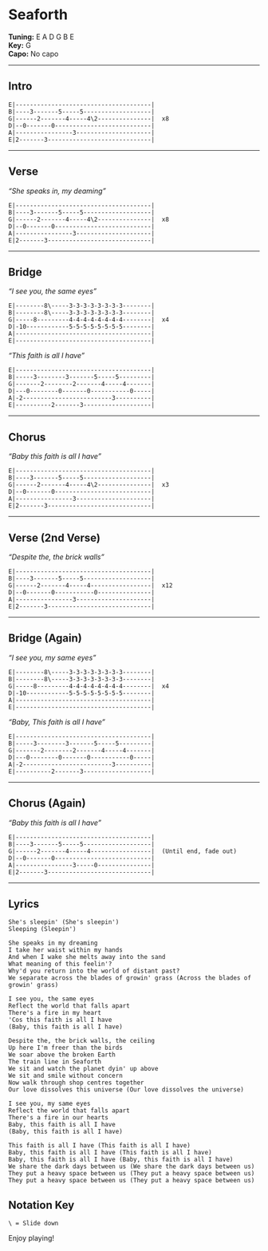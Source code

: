 # Seaforth

**Tuning:** E A D G B E  
**Key:** G  
**Capo:** No capo  

---

## Intro

```plaintext
E|--------------------------------------|
B|----3-------5-----5-------------------|
G|------2-------4-----4\2---------------|  x8
D|--0-------0---------------------------|
A|----------------3---------------------|
E|2-------3-----------------------------|
```

---

## Verse

*“She speaks in, my deaming”*

```plaintext
E|--------------------------------------|
B|----3-------5-----5-------------------|
G|------2-------4-----4\2---------------|  x8
D|--0-------0---------------------------|
A|----------------3---------------------|
E|2-------3-----------------------------|
```

---

## Bridge

*“I see you, the same eyes”*

```plaintext
E|--------8\-----3-3-3-3-3-3-3-3--------|
B|--------8\-----3-3-3-3-3-3-3-3--------|
G|-----8---------4-4-4-4-4-4-4-4--------|  x4
D|-10------------5-5-5-5-5-5-5-5--------|
A|--------------------------------------|
E|--------------------------------------|
```

*“This faith is all I have”*

```plaintext
E|--------------------------------------|
B|-----3--------3-------5-----5---------|
G|-------2--------2-------4-----4-------|
D|---0--------0-------0-----------0-----|
A|-2-------------------------3----------|
E|----------2-------3-------------------|
```

---

## Chorus

*“Baby this faith is all I have”*

```plaintext
E|--------------------------------------|
B|----3-------5-----5-------------------|
G|------2-------4-----4\2---------------|  x3
D|--0-------0---------------------------|
A|----------------3---------------------|
E|2-------3-----------------------------|
```

---

## Verse (2nd Verse)

*“Despite the, the brick walls”*

```plaintext
E|--------------------------------------|
B|----3-------5-----5-------------------|
G|------2-------4-----4-----------------|  x12
D|--0-------0-----------0---------------|
A|----------------3---------------------|
E|2-------3-----------------------------|
```

---

## Bridge (Again)

*“I see you, my same eyes”*

```plaintext
E|--------8\-----3-3-3-3-3-3-3-3--------|
B|--------8\-----3-3-3-3-3-3-3-3--------|
G|-----8---------4-4-4-4-4-4-4-4--------|  x4
D|-10------------5-5-5-5-5-5-5-5--------|
A|--------------------------------------|
E|--------------------------------------|
```

*“Baby, This faith is all I have”*

```plaintext
E|--------------------------------------|
B|-----3--------3-------5-----5---------|
G|-------2--------2-------4-----4-------|
D|---0--------0-------0-----------0-----|
A|-2-------------------------3----------|
E|----------2-------3-------------------|
```

---

## Chorus (Again)

*“Baby this faith is all I have”*

```plaintext
E|--------------------------------------|
B|----3-------5-----5-------------------|
G|------2-------4-----4-----------------|  (Until end, fade out)
D|--0-------0---------------------------|
A|----------------3-----0---------------|
E|2-------3-----------------------------|
```

---


## Lyrics

```
She's sleepin' (She's sleepin')
Sleeping (Sleepin')

She speaks in my dreaming
I take her waist within my hands
And when I wake she melts away into the sand
What meaning of this feelin'?
Why'd you return into the world of distant past?
We separate across the blades of growin' grass (Across the blades of growin' grass)

I see you, the same eyes
Reflect the world that falls apart
There's a fire in my heart
'Cos this faith is all I have
(Baby, this faith is all I have)

Despite the, the brick walls, the ceiling
Up here I'm freer than the birds
We soar above the broken Earth
The train line in Seaforth
We sit and watch the planet dyin' up above
We sit and smile without concern
Now walk through shop centres together
Our love dissolves this universe (Our love dissolves the universe)

I see you, my same eyes
Reflect the world that falls apart
There's a fire in our hearts
Baby, this faith is all I have
(Baby, this faith is all I have)

This faith is all I have (This faith is all I have)
Baby, this faith is all I have (This faith is all I have)
Baby, this faith is all I have (Baby, this faith is all I have)
We share the dark days between us (We share the dark days between us)
They put a heavy space between us (They put a heavy space between us)
They put a heavy space between us (They put a heavy space between us)
```


## Notation Key

```plaintext
\ = Slide down
```

Enjoy playing!

